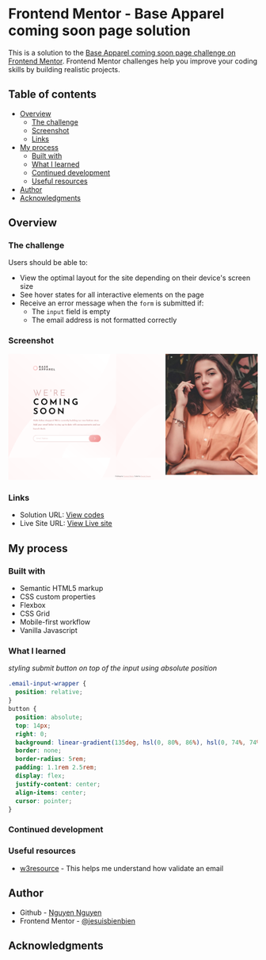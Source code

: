 # Frontend Mentor - Base Apparel coming soon page solution

This is a solution to the [Base Apparel coming soon page challenge on Frontend Mentor](https://www.frontendmentor.io/challenges/base-apparel-coming-soon-page-5d46b47f8db8a7063f9331a0). Frontend Mentor challenges help you improve your coding skills by building realistic projects.

## Table of contents

- [Overview](#overview)
  - [The challenge](#the-challenge)
  - [Screenshot](#screenshot)
  - [Links](#links)
- [My process](#my-process)
  - [Built with](#built-with)
  - [What I learned](#what-i-learned)
  - [Continued development](#continued-development)
  - [Useful resources](#useful-resources)
- [Author](#author)
- [Acknowledgments](#acknowledgments)

## Overview

### The challenge

Users should be able to:

- View the optimal layout for the site depending on their device's screen size
- See hover states for all interactive elements on the page
- Receive an error message when the `form` is submitted if:
  - The `input` field is empty
  - The email address is not formatted correctly

### Screenshot

![screenshot](images/screenshot.png)

### Links

- Solution URL: [View codes](https://github.com/jesuisbienbien/Base-apparel-coming-soon-page)
- Live Site URL: [View Live site](https://jesuisbienbien.github.io/Base-apparel-coming-soon-page/)

## My process

### Built with

- Semantic HTML5 markup
- CSS custom properties
- Flexbox
- CSS Grid
- Mobile-first workflow
- Vanilla Javascript

### What I learned

_styling submit button on top of the input using absolute position_

```css
.email-input-wrapper {
  position: relative;
}
button {
  position: absolute;
  top: 14px;
  right: 0;
  background: linear-gradient(135deg, hsl(0, 80%, 86%), hsl(0, 74%, 74%));
  border: none;
  border-radius: 5rem;
  padding: 1.1rem 2.5rem;
  display: flex;
  justify-content: center;
  align-items: center;
  cursor: pointer;
}
```

### Continued development

### Useful resources

- [w3resource](https://www.w3resource.com/javascript/form/email-validation.php) - This helps me understand how validate an email

## Author

- Github - [Nguyen Nguyen](https://github.com/jesuisbienbien)
- Frontend Mentor - [@jesuisbienbien](https://www.frontendmentor.io/profile/jesuisbienbien)

## Acknowledgments
